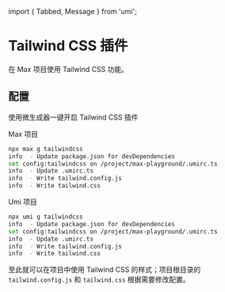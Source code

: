 import { Tabbed, Message } from 'umi';

# Tailwind CSS 插件

在 Max 项目使用 Tailwind CSS 功能。

## 配置

使用微生成器一键开启 Tailwind CSS 插件

<Tabbed>

Max 项目

```bash
npx max g tailwindcss
info  - Update package.json for devDependencies
set config:tailwindcss on /project/max-playground/.umirc.ts
info  - Update .umirc.ts
info  - Write tailwind.config.js
info  - Write tailwind.css
```

Umi 项目

```bash
npx umi g tailwindcss
info  - Update package.json for devDependencies
set config:tailwindcss on /project/max-playground/.umirc.ts
info  - Update .umirc.ts
info  - Write tailwind.config.js
info  - Write tailwind.css
```

</Tabbed>

至此就可以在项目中使用 Tailwind CSS 的样式；项目根目录的 `tailwind.config.js` 和 `tailwind.css` 根据需要修改配置。
